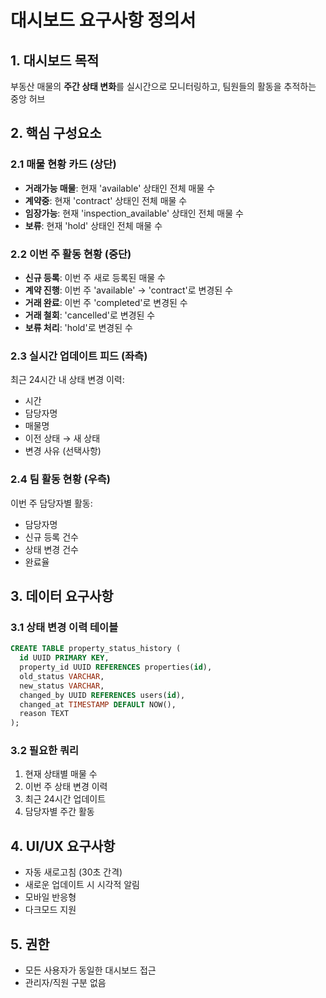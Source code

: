 # 대시보드 요구사항 정의서

## 1. 대시보드 목적
부동산 매물의 **주간 상태 변화**를 실시간으로 모니터링하고, 팀원들의 활동을 추적하는 중앙 허브

## 2. 핵심 구성요소

### 2.1 매물 현황 카드 (상단)
- **거래가능 매물**: 현재 'available' 상태인 전체 매물 수
- **계약중**: 현재 'contract' 상태인 전체 매물 수  
- **임장가능**: 현재 'inspection_available' 상태인 전체 매물 수
- **보류**: 현재 'hold' 상태인 전체 매물 수

### 2.2 이번 주 활동 현황 (중단)
- **신규 등록**: 이번 주 새로 등록된 매물 수
- **계약 진행**: 이번 주 'available' → 'contract'로 변경된 수
- **거래 완료**: 이번 주 'completed'로 변경된 수
- **거래 철회**: 'cancelled'로 변경된 수
- **보류 처리**: 'hold'로 변경된 수

### 2.3 실시간 업데이트 피드 (좌측)
최근 24시간 내 상태 변경 이력:
- 시간
- 담당자명
- 매물명
- 이전 상태 → 새 상태
- 변경 사유 (선택사항)

### 2.4 팀 활동 현황 (우측)
이번 주 담당자별 활동:
- 담당자명
- 신규 등록 건수
- 상태 변경 건수
- 완료율

## 3. 데이터 요구사항

### 3.1 상태 변경 이력 테이블
```sql
CREATE TABLE property_status_history (
  id UUID PRIMARY KEY,
  property_id UUID REFERENCES properties(id),
  old_status VARCHAR,
  new_status VARCHAR,
  changed_by UUID REFERENCES users(id),
  changed_at TIMESTAMP DEFAULT NOW(),
  reason TEXT
);
```

### 3.2 필요한 쿼리
1. 현재 상태별 매물 수
2. 이번 주 상태 변경 이력
3. 최근 24시간 업데이트
4. 담당자별 주간 활동

## 4. UI/UX 요구사항
- 자동 새로고침 (30초 간격)
- 새로운 업데이트 시 시각적 알림
- 모바일 반응형
- 다크모드 지원

## 5. 권한
- 모든 사용자가 동일한 대시보드 접근
- 관리자/직원 구분 없음